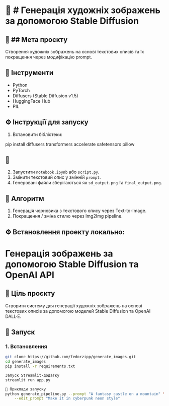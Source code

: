 # 🧳 # Генерація художніх зображень за допомогою Stable Diffusion

## 📁 ## Мета проєкту
Створення художніх зображень на основі текстових описів та їх покращення через модифікацію prompt.

## 🧩 Інструменти
- Python
- PyTorch
- Diffusers (Stable Diffusion v1.5)
- HuggingFace Hub
- PIL

## ⚙️ Інструкції для запуску
1. Встановити бібліотеки:

pip install diffusers transformers accelerate safetensors pillow

## 🚀
2. Запустити `notebook.ipynb` або `script.py`.
3. Змінити текстовий опис у змінній `prompt`.
4. Генеровані файли зберігаються як `sd_output.png` та `final_output.png`.

## 🧠 Алгоритм
1. Генерація чорновика з текстового опису через Text-to-Image.
2. Покращення / зміна стилю через Img2Img pipeline.



## ⚙️ Встановлення проекту локально:

# Генерація зображень за допомогою Stable Diffusion та OpenAI API

## 🎯 Ціль проєкту
Створити систему для генерації художніх зображень на основі текстових описів за допомогою моделей Stable Diffusion та OpenAI DALL·E.

## 🚀 Запуск

### 1. Встановлення
```bash
git clone https://github.com/fedorzipp/generate_images.git
cd generate_images
pip install -r requirements.txt

Запуск Streamlit-додатку
streamlit run app.py

🚀 Приклади запуску 
python generate_pipeline.py --prompt "A fantasy castle on a mountain" \
    --edit_prompt "Make it in cyberpunk neon style"
